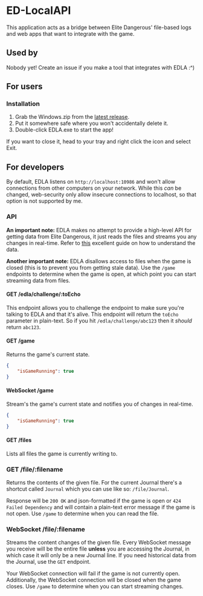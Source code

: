 # ED-LocalAPI

This application acts as a bridge between Elite Dangerous' file-based logs and web apps that want to integrate with the game.

## Used by
Nobody yet! Create an issue if you make a tool that integrates with EDLA :^)

## For users

### Installation
1. Grab the Windows.zip from the [latest release](https://github.com/e3ndr/ED-LocalAPI/releases/latest).
2. Put it somewhere safe where you won't accidentally delete it.
3. Double-click EDLA.exe to start the app!

If you want to close it, head to your tray and right click the icon and select Exit.

## For developers
By default, EDLA listens on `http://localhost:10986` and won't allow connections from other computers on your network. While this _can_ be changed, web-security only allow insecure connections to localhost, so that option is not supported by me. 


### API

**An important note:** EDLA makes no attempt to provide a high-level API for getting data from Elite Dangerous, it just reads the files and streams you any changes in real-time. Refer to [this](https://edcodex.info/?m=doc) excellent guide on how to understand the data.

**Another important note:** EDLA disallows access to files when the game is closed (this is to prevent you from getting stale data). Use the `/game` endpoints to determine when the game is open, at which point you can start streaming data from files.

#### GET /edla/challenge/:toEcho
This endpoint allows you to challenge the endpoint to make sure you're talking to EDLA and that it's alive. This endpoint will return the `toEcho` parameter in plain-text. So if you hit `/edla/challenge/abc123` then it _should_ return `abc123`.

#### GET /game
Returns the game's current state.
```json
{
    "isGameRunning": true
}
```

#### WebSocket /game
Stream's the game's current state and notifies you of changes in real-time.
```json
{
    "isGameRunning": true
}
```

#### GET /files
Lists all files the game is currently writing to.

### GET /file/:filename
Returns the contents of the given file. For the current Journal there's a shortcut called `Journal` which you can use like so: `/file/Journal`. 

Response will be `200 OK` and json-formatted if the game is open or `424 Failed Dependency` and will contain a plain-text error message if the game is not open. Use `/game` to determine when you can read the file.

### WebSocket /file/:filename
Streams the content changes of the given file. 
Every WebSocket message you receive will be the entire file __unless__ you are accessing the Journal, in which case it will only be a new Journal line. If you need historical data from the Journal, use the `GET` endpoint.

Your WebSocket connection will fail if the game is not currently open. Additionally, the WebSocket connection will be closed when the game closes. Use `/game` to determine when you can start streaming changes.